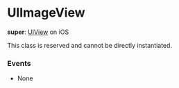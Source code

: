 # UIImageView

**super**: [UIView](UIView.md) on iOS

This class is reserved and cannot be directly instantiated.

### Events

* None</ul>

</ul>

